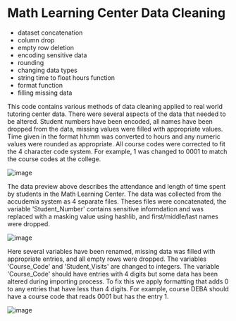 # Math Learning Center Data Cleaning
- dataset concatenation
- column drop
- empty row deletion
- encoding sensitive data
- rounding
- changing data types
- string time to float hours function
- format function
- filling missing data

This code contains various methods of data cleaning applied to real world tutoring center data. There were several aspects of the data that needed to be altered. Student numbers have been encoded, all names have been dropped from the data, missing values were filled with appropriate values. Time given in the format hh:mm was converted to hours and any numeric values were rounded as appropriate. All course codes were corrected to fit the 4 character code system. For example, 1 was changed to 0001 to match the course codes at the college.

  ![image](https://github.com/BiancaBrianne/Data-Cleaning/assets/37970225/68693615-2fd1-4098-b5f5-4a5f0b4ee467)

The data preview above describes the attendance and length of time spent by students in the Math Learning Center. The data was collected from the accudemia system as 4 separate files. Theses files were concatenated, the variable 'Student_Number' contains sensitive informdation and was replaced with a masking value using hashlib, and first/middle/last names were dropped.


  ![image](https://github.com/BiancaBrianne/Data-Cleaning/assets/37970225/fd055f08-2d2f-4110-9c5b-da1e3d29d61d)

Here several variables have been renamed, missing data was filled with appropriate entries, and all empty rows were dropped. The variables 'Course_Code' and 'Student_Visits' are changed to integers. The variable 'Course_Code' should have entries with 4 digits but some data has been altered during importing process. To fix this we apply formatting that adds 0 to any entries that have less than 4 digits. For example, course DEBA should have a course code that reads 0001 but has the entry 1. 

![image](https://github.com/BiancaBrianne/Data-Cleaning/assets/37970225/63146df6-83b2-48b3-a5fc-ba57f3a61250)




